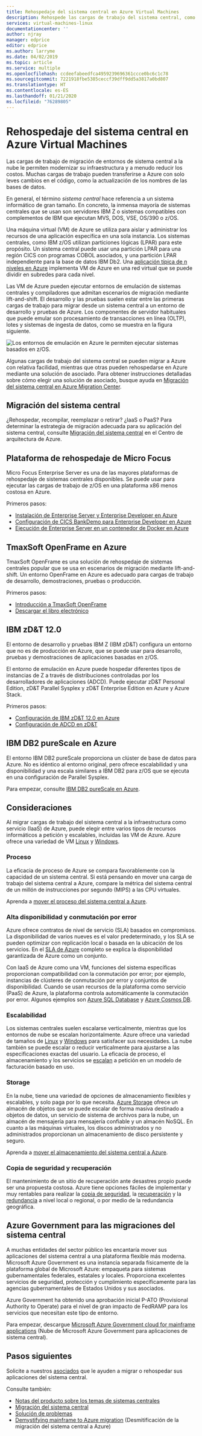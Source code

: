 ```yaml
---
title: Rehospedaje del sistema central en Azure Virtual Machines
description: Rehospede las cargas de trabajo del sistema central, como los sistemas basados en IBM Z con máquinas virtuales (VM) en Microsoft Azure.
services: virtual-machines-linux
documentationcenter: ''
author: njray
manager: edprice
editor: edprice
ms.author: larryme
ms.date: 04/02/2019
ms.topic: article
ms.service: multiple
ms.openlocfilehash: ccdeefabeedfca4959239696361ccce0bc6c1c78
ms.sourcegitcommit: 7221918fbe5385ceccf39dff9dd5a3817a0bd807
ms.translationtype: HT
ms.contentlocale: es-ES
ms.lasthandoff: 01/21/2020
ms.locfileid: "76289805"
---
```

# <a name="mainframe-rehosting-on-azure-virtual-machines"></a>Rehospedaje del sistema central en Azure Virtual Machines

Las cargas de trabajo de migración de entornos de sistema central a la nube le permiten modernizar su infraestructura y a menudo reducir los costos. Muchas cargas de trabajo pueden transferirse a Azure con solo leves cambios en el código, como la actualización de los nombres de las bases de datos.

En general, el término *sistema central* hace referencia a un sistema informático de gran tamaño. En concreto, la inmensa mayoría de sistemas centrales que se usan son servidores IBM Z o sistemas compatibles con complementos de IBM que ejecutan MVS, DOS, VSE, OS/390 o z/OS.

Una máquina virtual (VM) de Azure se utiliza para aislar y administrar los recursos de una aplicación específica en una sola instancia. Los sistemas centrales, como IBM z/OS utilizan particiones lógicas (LPAR) para este propósito. Un sistema central puede usar una partición LPAR para una región CICS con programas COBOL asociados, y una partición LPAR independiente para la base de datos IBM Db2. Una [aplicación típica de n niveles en Azure](/azure/architecture/reference-architectures/n-tier/n-tier-sql-server) implementa VM de Azure en una red virtual que se puede dividir en subredes para cada nivel.

Las VM de Azure pueden ejecutar entornos de emulación de sistemas centrales y compiladores que admitan escenarios de migración mediante lift-and-shift. El desarrollo y las pruebas suelen estar entre las primeras cargas de trabajo para migrar desde un sistema central a un entorno de desarrollo y pruebas de Azure. Los componentes de servidor habituales que puede emular son procesamiento de transacciones en línea (OLTP), lotes y sistemas de ingesta de datos, como se muestra en la figura siguiente.

![Los entornos de emulación en Azure le permiten ejecutar sistemas basados en z/OS.](media/01-overview.png)

Algunas cargas de trabajo del sistema central se pueden migrar a Azure con relativa facilidad, mientras que otras pueden rehospedarse en Azure mediante una solución de asociado. Para obtener instrucciones detalladas sobre cómo elegir una solución de asociado, busque ayuda en [Migración del sistema central en Azure Migration Center](https://azure.microsoft.com/migration/mainframe/).

## <a name="mainframe-migration"></a>Migración del sistema central

¿Rehospedar, recompilar, reemplazar o retirar? ¿IaaS o PaaS? Para determinar la estrategia de migración adecuada para su aplicación del sistema central, consulte [Migración del sistema central](/azure/architecture/cloud-adoption/infrastructure/mainframe-migration/overview) en el Centro de arquitectura de Azure.

## <a name="micro-focus-rehosting-platform"></a>Plataforma de rehospedaje de Micro Focus

Micro Focus Enterprise Server es una de las mayores plataformas de rehospedaje de sistemas centrales disponibles. Se puede usar para ejecutar las cargas de trabajo de z/OS en una plataforma x86 menos costosa en Azure.

Primeros pasos:

- [Instalación de Enterprise Server y Enterprise Developer en Azure](./microfocus/set-up-micro-focus-azure.md)
- [Configuración de CICS BankDemo para Enterprise Developer en Azure](./microfocus/demo.md)
- [Ejecución de Enterprise Server en un contenedor de Docker en Azure](./microfocus/run-enterprise-server-container.md)


## <a name="tmaxsoft-openframe-on-azure"></a>TmaxSoft OpenFrame en Azure

TmaxSoft OpenFrame es una solución de rehospedaje de sistemas centrales popular que se usa en escenarios de migración mediante lift-and-shift. Un entorno OpenFrame en Azure es adecuado para cargas de trabajo de desarrollo, demostraciones, pruebas o producción.

Primeros pasos:

- [Introducción a TmaxSoft OpenFrame](./tmaxsoft/get-started.md)
- [Descargar el libro electrónico](https://azure.microsoft.com/resources/install-tmaxsoft-openframe-on-azure/)

## <a name="ibm-zdt-120"></a>IBM zD&T 12.0

El entorno de desarrollo y pruebas IBM Z (IBM zD&T) configura un entorno que no es de producción en Azure, que se puede usar para desarrollo, pruebas y demostraciones de aplicaciones basadas en z/OS.

El entorno de emulación en Azure puede hospedar diferentes tipos de instancias de Z a través de distribuciones controladas por los desarrolladores de aplicaciones (ADCD). Puede ejecutar zD&T Personal Edition, zD&T Parallel Sysplex y zD&T Enterprise Edition en Azure y Azure Stack.

Primeros pasos:

- [Configuración de IBM zD&T 12.0 en Azure](./ibm/install-ibm-z-environment.md)
- [Configuración de ADCD en zD&T](./ibm/demo.md)

## <a name="ibm-db2-purescale-on-azure"></a>IBM DB2 pureScale en Azure

El entorno IBM DB2 pureScale proporciona un clúster de base de datos para Azure. No es idéntico al entorno original, pero ofrece escalabilidad y una disponibilidad y una escala similares a IBM DB2 para z/OS que se ejecuta en una configuración de Parallel Sysplex.

Para empezar, consulte [IBM DB2 pureScale en Azure](/azure/virtual-machines/linux/ibm-db2-purescale-azure).

## <a name="considerations"></a>Consideraciones

Al migrar cargas de trabajo del sistema central a la infraestructura como servicio (IaaS) de Azure, puede elegir entre varios tipos de recursos informáticos a petición y escalables, incluidas las VM de Azure. Azure ofrece una variedad de VM [Linux](/azure/virtual-machines/linux/overview) y [Windows](/azure/virtual-machines/windows/overview).

### <a name="compute"></a>Proceso

La eficacia de proceso de Azure se compara favorablemente con la capacidad de un sistema central. Si está pensando en mover una carga de trabajo del sistema central a Azure, compare la métrica del sistema central de un millón de instrucciones por segundo (MIPS) a las CPU virtuales. 

Aprenda a [mover el proceso del sistema central a Azure](./concepts/mainframe-compute-azure.md).

### <a name="high-availability-and-failover"></a>Alta disponibilidad y conmutación por error

Azure ofrece contratos de nivel de servicio (SLA) basados en compromisos. La disponibilidad de varios nueves es el valor predeterminado, y los SLA se pueden optimizar con replicación local o basada en la ubicación de los servicios. En el [SLA de Azure](https://azure.microsoft.com/support/legal/sla/virtual-machines/) completo se explica la disponibilidad garantizada de Azure como un conjunto.

Con IaaS de Azure como una VM, funciones del sistema específicas proporcionan compatibilidad con la conmutación por error; por ejemplo, instancias de clústeres de conmutación por error y conjuntos de disponibilidad. Cuando se usan recursos de la plataforma como servicio (PaaS) de Azure, la plataforma controla automáticamente la conmutación por error. Algunos ejemplos son [Azure SQL Database](/azure/sql-database/sql-database-technical-overview) y [Azure Cosmos DB](/azure/cosmos-db/introduction).

### <a name="scalability"></a>Escalabilidad

Los sistemas centrales suelen escalarse verticalmente, mientras que los entornos de nube se escalan horizontalmente. Azure ofrece una variedad de tamaños de [Linux](/azure/virtual-machines/linux/sizes) y [Windows](/azure/virtual-machines/windows/sizes) para satisfacer sus necesidades. La nube también se puede escalar o reducir verticalmente para ajustarse a las especificaciones exactas del usuario. La eficacia de proceso, el almacenamiento y los servicios se [escalan](/azure/architecture/best-practices/auto-scaling) a petición en un modelo de facturación basado en uso.

### <a name="storage"></a>Storage

En la nube, tiene una variedad de opciones de almacenamiento flexibles y escalables, y solo paga por lo que necesita. [Azure Storage](/azure/storage/common/storage-introduction) ofrece un almacén de objetos que se puede escalar de forma masiva destinado a objetos de datos, un servicio de sistema de archivos para la nube, un almacén de mensajería para mensajería confiable y un almacén NoSQL. En cuanto a las máquinas virtuales, los discos administrados y no administrados proporcionan un almacenamiento de disco persistente y seguro.

Aprenda a [mover el almacenamiento del sistema central a Azure](./concepts/mainframe-storage-azure.md).

### <a name="backup-and-recovery"></a>Copia de seguridad y recuperación

El mantenimiento de un sitio de recuperación ante desastres propio puede ser una propuesta costosa. Azure tiene opciones fáciles de implementar y muy rentables para realizar la [copia de seguridad](/azure/backup/backup-introduction-to-azure-backup), la [recuperación](/azure/site-recovery/site-recovery-overview) y la [redundancia](/azure/storage/common/storage-redundancy) a nivel local o regional, o por medio de la redundancia geográfica.

## <a name="azure-government-for-mainframe-migrations"></a>Azure Government para las migraciones del sistema central

A muchas entidades del sector público les encantaría mover sus aplicaciones del sistema central a una plataforma flexible más moderna. Microsoft Azure Government es una instancia separada físicamente de la plataforma global de Microsoft Azure: empaqueta para sistemas gubernamentales federales, estatales y locales. Proporciona excelentes servicios de seguridad, protección y cumplimiento específicamente para las agencias gubernamentales de Estados Unidos y sus asociados.

Azure Government ha obtenido una aprobación inicial P-ATO (Provisional Authority to Operate) para el nivel de gran impacto de FedRAMP para los servicios que necesitan este tipo de entorno.

Para empezar, descargue [Microsoft Azure Government cloud for mainframe applications](https://azure.microsoft.com/resources/microsoft-azure-government-cloud-for-mainframe-applications/en-us/) (Nube de Microsoft Azure Government para aplicaciones de sistema central).

## <a name="next-steps"></a>Pasos siguientes

Solicite a nuestros [asociados](partner-workloads.md) que le ayuden a migrar o rehospedar sus aplicaciones del sistema central. 

Consulte también:

- [Notas del producto sobre los temas de sistemas centrales](mainframe-white-papers.md)
- [Migración del sistema central](/azure/architecture/cloud-adoption/infrastructure/mainframe-migration/overview)
- [Solución de problemas](/azure/virtual-machines/troubleshooting/)
- [Demystifying mainframe to Azure migration](https://azure.microsoft.com/resources/demystifying-mainframe-to-azure-migration/) (Desmitificación de la migración del sistema central a Azure)

<!-- INTERNAL LINKS -->
[microfocus-get-started]: /microfocus/get-started.md
[microfocus-setup]: /microfocus/set-up-micro-focus-azure.md
[microfocus-demo]: /microfocus/demo.md
[ibm-get-started]: /ibm/get-started.md
[ibm-install-z]: /ibm/install-ibm-z-environment.md
[ibm-demo]: /ibm/demo.md
